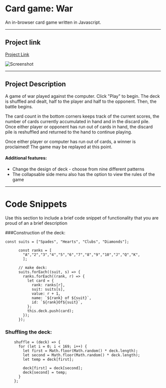 # Card game: War

An in-browser card game written in Javascript.

---

## Project link

[Project Link](https://kristenprescott.github.io/War/)

![Screenshot](https://res.cloudinary.com/dp1pjn2sy/image/upload/v1616747150/other/WarRules_daooct.png)

---

## Project Description

A game of war played against the computer. Click "Play" to begin. The deck is shuffled and dealt, half to the player and half to the opponent. Then, the battle begins.

The card count in the bottom corners keeps track of the current scores, the number of cards currently accumulated in hand and in the discard pile. Once either player or opponent has run out of cards in hand, the discard pile is reshuffled and returned to the hand to continue playing.

Once either player or computer has run out of cards, a winner is proclaimed! The game may be replayed at this point.

#### Additional features:

- Change the design of deck - choose from nine different patterns
- The collapsable side menu also has the option to view the rules of the game

---

# Code Snippets

Use this section to include a brief code snippet of functionality that you are proud of an a brief description

###Construction of the deck:

```
const suits = ["Spades", "Hearts", "Clubs", "Diamonds"];

      const ranks = [
        "A","2","3","4","5","6","7","8","9","10","J","Q","K",
        ];

      // make deck:
      suits.forEach((suit, s) => {
        ranks.forEach((rank, r) => {
          let card = {
            rank: ranks[r],
            suit: suits[s],
            value: r + 1,
            name: `${rank} of ${suit}`,
            id: `${rank}Of${suit}`,
          };
          this.deck.push(card);
        });
      });
```

### Shuffling the deck:

```
    shuffle = (deck) => {
      for (let i = 0; i < 169; i++) {
        let first = Math.floor(Math.random() * deck.length);
        let second = Math.floor(Math.random() * deck.length);
        let temp = deck[first];

        deck[first] = deck[second];
        deck[second] = temp;
      }
    };
```
